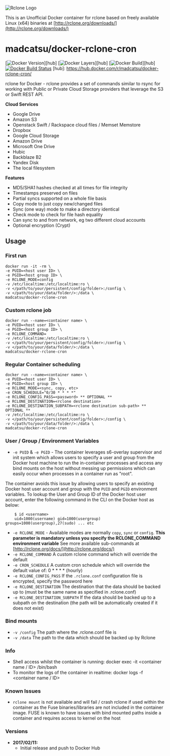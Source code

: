 ![Rclone Logo](http://rclone.org/img/rclone-120x120.png)

This is an Unofficial Docker container for rclone based on freely available Linux (x64) binaries at [http://rclone.org/downloads/](http://rclone.org/downloads/)

# madcatsu/docker-rclone-cron

[![Docker Version](https://images.microbadger.com/badges/version/madcatsu/docker-rclone-cron.svg)][hub]
[![Docker Layers](https://images.microbadger.com/badges/image/madcatsu/docker-rclone-cron.svg)][hub]
[![Docker Build](https://img.shields.io/docker/automated/tynor88/rclone.svg)][hub]
[![Docker Build Status](https://img.shields.io/badge/build-passing-brightgreen.svg)](https://hub.docker.com/r/madcatsu/airvideohd/builds/)
[hub]: https://hub.docker.com/r/madcatsu/docker-rclone-cron/


rclone for Docker - rclone provides a set of commands similar to rsync for working with Public or Private Cloud Storage providers that leverage the S3 or Swift REST API.

**Cloud Services**
* Google Drive
* Amazon S3
* Openstack Swift / Rackspace cloud files / Memset Memstore
* Dropbox
* Google Cloud Storage
* Amazon Drive
* Microsoft One Drive
* Hubic
* Backblaze B2
* Yandex Disk
* The local filesystem

**Features**

* MD5/SHA1 hashes checked at all times for file integrity
* Timestamps preserved on files
* Partial syncs supported on a whole file basis
* Copy mode to just copy new/changed files
* Sync (one way) mode to make a directory identical
* Check mode to check for file hash equality
* Can sync to and from network, eg two different cloud accounts
* Optional encryption (Crypt)

## Usage

### First run
```
docker run -it -rm \
-e PUID=<host user ID> \
-e PGID=<host group ID> \
-e RCLONE_MODE=config
-v /etc/localtime:/etc/localtime:ro \
-v </path/to/your/persistent/config/folder>:/config \
-v </path/to/your/data/folder/>:/data \
madcatsu/docker-rclone-cron
```

### Custom rclone job
```
docker run --name=<container name> \
-e PUID=<host user ID> \
-e PGID=<host group ID> \
-e RCLONE_COMMAND=
-v /etc/localtime:/etc/localtime:ro \
-v </path/to/your/persistent/config/folder>:/config \
-v </path/to/your/data/folder/>:/data \
madcatsu/docker-rclone-cron
```

### Regular Container scheduling
```
docker run --name=<container name> \
-e PUID=<host user ID> \
-e PGID=<host group ID> \
-e RCLONE_MODE=<sync, copy, etc>
-e CRON_SCHEDULE="0/30 * * * *"
-e RCLONE_CONFIG_PASS=<password> ** OPTIONAL **
-e RCLONE_DESTINATION=<rclone destination>
-e RCLONE_DESTINATION_SUBPATH=<rclone destination sub-path> ** OPTIONAL **
-v /etc/localtime:/etc/localtime:ro \
-v </path/to/your/persistent/config/folder>:/config \
-v </path/to/your/data/folder/>:/data \
madcatsu/docker-rclone-cron
```

### User / Group / Environment Variables

* `-e PUID` & `-e PGID` - The container leverages s6-overlay supervisor and init system which allows users to specify a user and group from the Docker host machine to run the in-container processes and access any bind mounts on the host without messing up permissions which can easily occur when processes in a container run as "root".

The container avoids this issue by allowing users to specify an existing Docker host user account and group with the `PUID` and `PGID` environment variables. To lookup the User and Group ID of the Docker host user account, enter the following command in the CLI on the Docker host as below:

```
    $ id <username>
    uid=1000(username) gid=1000(usergroup) groups=1000(usergroup),27(sudo) ... etc
```
* `-e RCLONE_MODE` - Available modes are normally `copy`, `sync` or `config`. **This parameter is mandatory unless you specify the RCLONE_COMMAND environment variable** See more available sub-commands at [http://rclone.org/docs/](http://rclone.org/docs/)
* `-e RCLONE_COMMAND` A custom rclone command which will override the default
* `-e CRON_SCHEDULE` A custom cron schedule which will override the default value of: 0 * * * * (hourly)
* `-e RCLONE_CONFIG_PASS` If the `.rclone.conf` configuration file is encrypted, specify the password here
* `-e RCLONE_DESTINATION` The destination that the data should be backed up to (must be the same name as specified in .rclone.conf)
* `-e RCLONE_DESTINATION_SUBPATH` If the data should be backed up to a subpath on the destination (the path will be automatically created if it does not exist)

### Bind mounts

* `-v /config` The path where the .rclone.conf file is
* `-v /data` The path to the data which should be backed up by Rclone

### Info

* Shell access whilst the container is running: docker exec -it <container name / ID> /bin/bash
* To monitor the logs of the container in realtime: docker logs -f <container name / ID>

### Known Issues
+ `rclone mount` is not available and will fail / crash rclone if used within the container as the Fuse binaries/libraries are not included in the container image. FUSE is known to have issues with bind mounted paths inside a container and requires access to kernel on the host

### Versions

+ **2017/02/11:**
  * Initial release and push to Docker Hub
